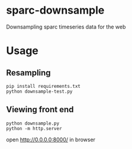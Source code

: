 # sparc-downsample
Downsampling sparc timeseries data for the web

# Usage 

## Resampling 

```
pip install requirements.txt
python downsample-test.py
```

## Viewing front end

```
python downsample.py
python -m http.server
```
open http://0.0.0.0:8000/ in browser
